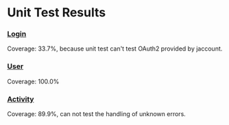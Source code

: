 # Unit Test Results

### [Login](./coverage_login.html)

Coverage: 33.7%, because unit test can't test OAuth2 provided by jaccount.

### [User](./coverage_user.html)

Coverage: 100.0%

### [Activity](./coverage_activity.html)

Coverage: 89.9%, can not test the handling of unknown errors. 